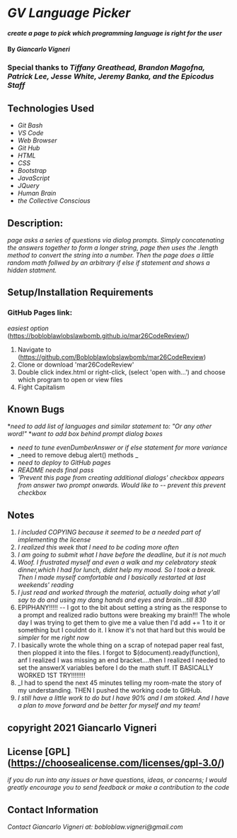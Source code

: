# _GV Language Picker_

#### _create a page to pick which programming language is right for the user_

#### By _**Giancarlo Vigneri**_

### Special thanks to _**Tiffany Greathead, Brandon Magofna, Patrick Lee, Jesse White, Jeremy Banka, and the Epicodus Staff**_

## Technologies Used

* _Git Bash_
* _VS Code_
* _Web Browser_
* _Git Hub_
* _HTML_
* _CSS_
* _Bootstrap_
* _JavaScript_
* _JQuery_
* _Human Brain_
* _the Collective Conscious_


## Description:
_page asks a series of questions via dialog prompts. Simply concatenating the answers together to form a longer string, page then uses the .length method to convert the string into a number. Then the page does a little random math follwed by an arbitrary if else if statement and shows a hidden statment._

## Setup/Installation Requirements

### GitHub Pages link: 
_easiest option_
(https://bobloblawlobslawbomb.github.io/mar26CodeReview/)

1. Navigate to (https://github.com/Bobloblawlobslawbomb/mar26CodeReview)
2. Clone or download 'mar26CodeReview'
3. Double click index.html or right-click, (select 'open with...') and choose which program to open or view files
4. Fight Capitalism 



## Known Bugs

*_need to add list of languages and similar statement to: "Or any other word!"_
*_want to add box behind prompt dialog boxes_
* _need to tune evenDumberAnswer or if else statement for more variance_
* _need to remove debug alert() methods _
* _need to deploy to GitHub pages_
* _README needs final pass_
* _'Prevent this page from creating additional dialogs' checkbox appears from answer two prompt onwards. Would like to -- prevent this prevent checkbox_

## Notes

1. _I included COPYING because it seemed to be a needed part of implementing the license_
2. _I realized this week that I need to be coding more often_ 
3. _I am going to submit what I have before the deadline, but it is not much_
4. _Woof. I frustrated myself and even a walk and my celebratory steak dinner,which I had for lunch, didnt help my mood. So I took a break. Then I made myself comfortable and I basically restarted at last weekends' reading_
5. _I just read and worked through the material, actually doing what y'all say to do and using my dang hands and eyes and brain...till 830_
6. EPIPHANY!!!!! -- I got to the bit about setting a string as the response to a prompt and realized radio buttons were breaking my brain!!! The whole day I was trying to get them to give me a value then I'd add += 1 to it or something but I couldnt do it. I know it's not that hard but this would be _simpler_ for me _right now_
7. I basically wrote the whole thing on a scrap of notepad paper real fast, then plopped it into the files. I forgot to $(document).ready(function), anf I realized I was missing an end bracket....then I realized I needed to set the answerX variables before I do the math stuff. IT BASICALLY WORKED 1ST TRY!!!!!!!!
8. _I had to spend the next 45 minutes telling my room-mate the story of my understanding. THEN I pushed the working code to GitHub.
9. _I still have a little work to do but I have 90% and I am stoked. And I have a plan to move forward and be better for myself and my team!_


## copyright 2021 Giancarlo Vigneri

## License [GPL] (https://choosealicense.com/licenses/gpl-3.0/)

_if you do run into any issues or have questions, ideas, or concerns; I would greatly encourage you to send feedback or make a contribution to the code_

## Contact Information

_Contact Giancarlo Vigneri at: bobloblaw.vigneri@gmail.com_